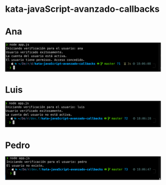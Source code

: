 # kata-javaScript-avanzado-callbacks


# Ana
![](./ana.png)

# Luis
![](./luis.png)

# Pedro
![](./pedro.png)